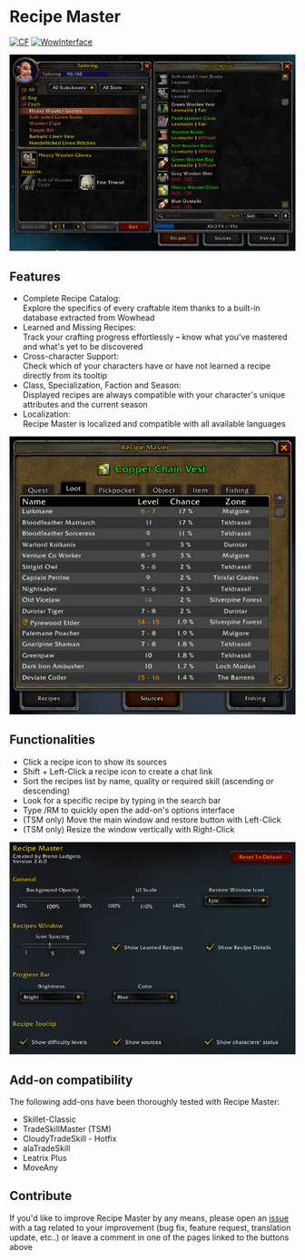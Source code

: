 # Recipe Master
[![CF](https://img.shields.io/badge/Download-CurseForge-orange)](https://www.curseforge.com/wow/addons/recipe-master) [![WowInterface](https://img.shields.io/badge/Download-WoWInterface%20-blue)](https://www.wowinterface.com/downloads/info26887-RecipeMaster.html)

![Recipes Window](/Images/Recipes_Window.png)

## Features
* Complete Recipe Catalog:\
  Explore the specifics of every craftable item thanks to a built-in database extracted from Wowhead
* Learned and Missing Recipes:\
  Track your crafting progress effortlessly – know what you've mastered and what's yet to be discovered
* Cross-character Support: \
  Check which of your characters have or have not learned a recipe directly from its tooltip
* Class, Specialization, Faction and Season:\
  Displayed recipes are always compatible with your character's unique attributes and the current season
* Localization:\
  Recipe Master is localized and compatible with all available languages

![Sources Window](/Images/Sources_Window_1.png)

## Functionalities
* Click a recipe icon to show its sources
* Shift + Left-Click a recipe icon to create a chat link
* Sort the recipes list by name, quality or required skill (ascending or descending)
* Look for a specific recipe by typing in the search bar
* Type /RM to quickly open the add-on's options interface
* (TSM only) Move the main window and restore button with Left-Click
* (TSM only) Resize the window vertically with Right-Click

![Options Window](/Images/Options_Window.png)

## Add-on compatibility
The following add-ons have been thoroughly tested with Recipe Master:
* Skillet-Classic
* TradeSkillMaster (TSM)
* CloudyTradeSkill - Hotfix
* alaTradeSkill
* Leatrix Plus
* MoveAny

## Contribute
If you'd like to improve Recipe Master by any means, please open an [issue](https://github.com/BrenoLudgero/Recipe_Master/issues "Issues Tab") with a tag related to your improvement (bug fix, feature request, translation update, etc..) or leave a comment in one of the pages linked to the buttons above
